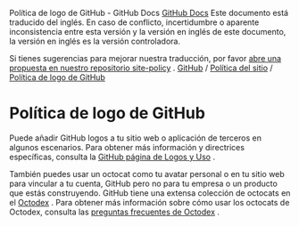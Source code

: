 Política de logo de GitHub - GitHub Docs
[GitHub Docs](/es)
Este documento está traducido del inglés. En caso de conflicto, incertidumbre o aparente inconsistencia entre esta versión y la versión en inglés de este documento, la versión en inglés es la versión controladora.

Si tienes sugerencias para mejorar nuestra traducción, por favor
[abre una propuesta en nuestro repositorio site-policy](https://github.com/github/site-policy/issues)
.
[GitHub](/es/github)
/
[Política del sitio](/es/github/site-policy)
/
[Política de logo de GitHub](/es/github/site-policy/github-logo-policy)

# Política de logo de GitHub

Puede añadir GitHub logos a tu sitio web o aplicación de terceros en algunos escenarios. Para obtener más información y directrices específicas, consulta la
[GitHub página de Logos y Uso](https://github.com/logos)
.

También puedes usar un octocat como tu avatar personal o en tu sitio web para vincular a tu cuenta, GitHub pero no para tu empresa o un producto que estás construyendo. GitHub tiene una extensa colección de octocats en el
[Octodex](https://octodex.github.com/)
. Para obtener más información sobre cómo usar los octocats de Octodex, consulta las
[preguntas frecuentes de Octodex](https://octodex.github.com/faq/)
.
